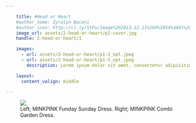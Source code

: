 ```yaml
---

    title: #Head or Heart
    #author_name: Zyralyn Bacani
    #author_icon: http://cl.ly/StPu/Image%202013.12.11%204%3A54%3A01%20pm.png
    image_url: assets/2-head-or-heart/p1-cover.jpg
    handle: 2-head-or-heart/1

    images:
      - url: assets/2-head-or-heart/p1-2_opt.jpeg
      - url: assets/2-head-or-heart/p1-5_opt.jpeg
        description: Lorem ipsum dolor sit amet, consectetur adipisicing elit, sed do eiusmod tempor incididunt ut labore et dolore magna aliqua. Ut enim ad minim veniam, quis nostrud exercitation ullamco laboris nisi ut aliquip ex ea commodo consequat. Duis aute irure dolor in reprehenderit in voluptate velit esse cillum dolore eu fugiat nulla pariatur. Excepteur sint occaecat cupidatat non proident, sunt in culpa qui officia deserunt mollit anim id est laborum.

    layout:
      content_valign: middle

---
```


<figure>
  <img src="../assets/2-head-or-heart/p1-2_opt.jpeg">
  <figcaption>Left; MINKPINK Funday Sunday Dress. Right; MINKPINK Combi Garden Dress.</figcaption>
</figure>

